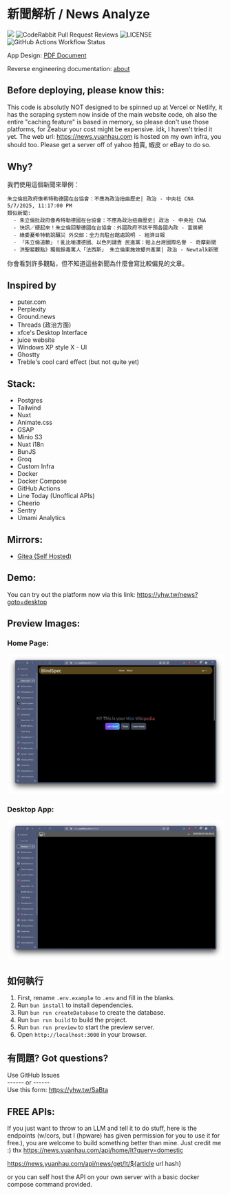 # 新聞解析 / News Analyze

![](https://hackatime-badge.hackclub.com/U087ATD163V/news-analyize)&nbsp;![CodeRabbit Pull Request Reviews](https://img.shields.io/coderabbit/prs/github/hpware/news-analyze?utm_source=oss&utm_medium=github&utm_campaign=hpware%2Fnews-analyze&labelColor=171717&color=FF570A&link=https%3A%2F%2Fcoderabbit.ai&label=CodeRabbit+Reviews)&nbsp;![LICENSE](https://img.shields.io/github/license/hpware/news-analyze?style=flat)&nbsp;![GitHub Actions Workflow Status](https://img.shields.io/github/actions/workflow/status/hpware/news-analyze/build_docker_image.yml)


App Design: [PDF Document](/design.pdf)

Reverse engineering documentation: [about](/about/)

## Before deploying, please know this:
This code is absolutly NOT designed to be spinned up at Vercel or Netlify, it has the scraping system now inside of the main website code, oh also the entire "caching feature" is based in memory, so please don't use those platforms, for Zeabur your cost might be expensive. idk, I haven't tried it yet. The web url: https://news.yuanhau.com is hosted on my own infra, you should too. Please get a server off of yahoo 拍賣, 蝦皮 or eBay to do so.


## Why?

我們使用這個新聞來舉例：

```
朱立倫批政府像希特勒德國在台協會：不應為政治扭曲歷史| 政治 - 中央社 CNA
5/7/2025, 11:17:00 PM
類似新聞:
  - 朱立倫批政府像希特勒德國在台協會：不應為政治扭曲歷史| 政治 - 中央社 CNA
  - 快訊／硬起來！朱立倫回擊德國在台協會：外國政府不該干預各國內政 - 富房網
  - 綠委憂希特勒說釀災 外交部：全力向駐台館處說明 - 經濟日報
  - 「朱立倫道歉」！亂比喻遭德國、以色列譴責 民進黨：賠上台灣國際名譽 - 奇摩新聞
  - 洪聖斐觀點》獨裁餘毒罵人「法西斯」 朱立倫東施效顰共產黨| 政治 - Newtalk新聞
```

你會看到許多觀點，但不知道這些新聞為什麼會寫比較偏見的文章。

## Inspired by

- puter.com
- Perplexity
- Ground.news
- Threads (政治方面)
- xfce's Desktop Interface
- juice website
- Windows XP style X - UI
- Ghostty
- Treble's cool card effect (but not quite yet)

## Stack:

- Postgres
- Tailwind
- Nuxt
- Animate.css
- GSAP
- Minio S3
- Nuxt i18n
- BunJS
- Groq
- Custom Infra
- Docker
- Docker Compose
- GitHub Actions
- Line Today (Unoffical APIs)
- Cheerio
- Sentry
- Umami Analytics

## Mirrors:
- [Gitea (Self Hosted)](https://git.yhw.tw/howard/news-analyze)

## Demo:
You can try out the platform now via this link: https://yhw.tw/news?goto=desktop

## Preview Images:
### Home Page:
![](/.github/README/home.png)

### Desktop App:
![](/.github/README/desktop.png)

## 如何執行

1. First, rename `.env.example` to `.env` and fill in the blanks.
2. Run `bun install` to install dependencies.
3. Run `bun run createDatabase` to create the database.
4. Run `bun run build` to build the project.
5. Run `bun run preview` to start the preview server.
6. Open `http://localhost:3000` in your browser.

## 有問題? Got questions?
<div>
Use GitHub Issues<br/>
------ or ------<br/>
Use this form: <a href="https://yhw.tw/SaBta">https://yhw.tw/SaBta</a>
</div>


## FREE APIs:
If you just want to throw to an LLM and tell it to do stuff, here is the endpoints (w/cors, but I (hpware) has given permission for you to use it for free.), you are welcome to build something better than mine. Just credit me :) thx
https://news.yuanhau.com/api/home/lt?query=domestic

https://news.yuanhau.com/api/news/get/lt/${article url hash}

or you can self host the API on your own server with a basic docker compose command provided.
